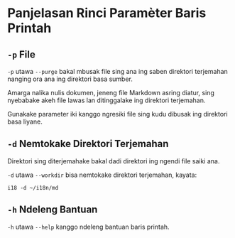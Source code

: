 # Panjelasan Rinci Paramèter Baris Printah

## `-p` File

`-p` utawa `--purge` bakal mbusak file sing ana ing saben direktori terjemahan nanging ora ana ing direktori basa sumber.

Amarga nalika nulis dokumen, jeneng file Markdown asring diatur, sing nyebabake akeh file lawas lan ditinggalake ing direktori terjemahan.

Gunakake parameter iki kanggo ngresiki file sing kudu dibusak ing direktori basa liyane.

## `-d` Nemtokake Direktori Terjemahan

Direktori sing diterjemahake bakal dadi direktori ing ngendi file saiki ana.

`-d` utawa `--workdir` bisa nemtokake direktori terjemahan, kayata:

```
i18 -d ~/i18n/md
```

## `-h` Ndeleng Bantuan

`-h` utawa `--help` kanggo ndeleng bantuan baris printah.